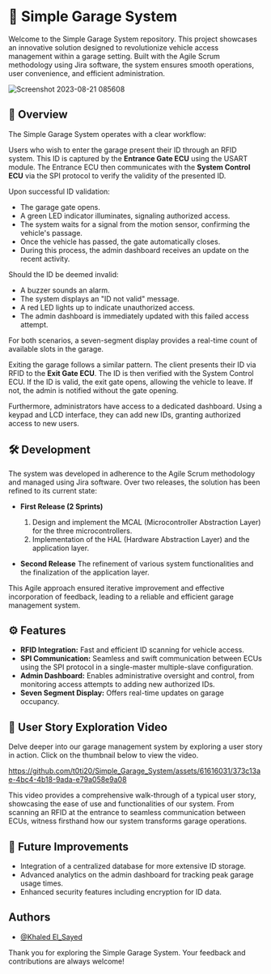 # 🚗 Simple Garage System

Welcome to the Simple Garage System repository. This project showcases an innovative solution designed to revolutionize vehicle access management within a garage setting. Built with the Agile Scrum methodology using Jira software, the system ensures smooth operations, user convenience, and efficient administration.

![Screenshot 2023-08-21 085608](https://github.com/t0ti20/Simple_Garage_System/assets/61616031/65c69817-eb35-4e97-ada3-ef4bf8f21eb3)


## 🌟 Overview

The Simple Garage System operates with a clear workflow:

Users who wish to enter the garage present their ID through an RFID system. This ID is captured by the **Entrance Gate ECU** using the USART module. The Entrance ECU then communicates with the **System Control ECU** via the SPI protocol to verify the validity of the presented ID.

Upon successful ID validation:
- The garage gate opens.
- A green LED indicator illuminates, signaling authorized access.
- The system waits for a signal from the motion sensor, confirming the vehicle's passage.
- Once the vehicle has passed, the gate automatically closes.
- During this process, the admin dashboard receives an update on the recent activity.

Should the ID be deemed invalid:
- A buzzer sounds an alarm.
- The system displays an "ID not valid" message.
- A red LED lights up to indicate unauthorized access.
- The admin dashboard is immediately updated with this failed access attempt.

For both scenarios, a seven-segment display provides a real-time count of available slots in the garage.

Exiting the garage follows a similar pattern. The client presents their ID via RFID to the **Exit Gate ECU**. The ID is then verified with the System Control ECU. If the ID is valid, the exit gate opens, allowing the vehicle to leave. If not, the admin is notified without the gate opening.

Furthermore, administrators have access to a dedicated dashboard. Using a keypad and LCD interface, they can add new IDs, granting authorized access to new users.

## 🛠 Development

The system was developed in adherence to the Agile Scrum methodology and managed using Jira software. Over two releases, the solution has been refined to its current state:

- **First Release (2 Sprints)**
    1. Design and implement the MCAL (Microcontroller Abstraction Layer) for the three microcontrollers.
    2. Implementation of the HAL (Hardware Abstraction Layer) and the application layer.

- **Second Release**
    The refinement of various system functionalities and the finalization of the application layer.

This Agile approach ensured iterative improvement and effective incorporation of feedback, leading to a reliable and efficient garage management system.

## ⚙️ Features

- **RFID Integration:** Fast and efficient ID scanning for vehicle access.
- **SPI Communication:** Seamless and swift communication between ECUs using the SPI protocol in a single-master multiple-slave configuration.
- **Admin Dashboard:** Enables administrative oversight and control, from monitoring access attempts to adding new authorized IDs.
- **Seven Segment Display:** Offers real-time updates on garage occupancy.

## 🎥 User Story Exploration Video

Delve deeper into our garage management system by exploring a user story in action. Click on the thumbnail below to view the video.

https://github.com/t0ti20/Simple_Garage_System/assets/61616031/373c13ae-4bc4-4b18-9ada-e79a058e9a08

This video provides a comprehensive walk-through of a typical user story, showcasing the ease of use and functionalities of our system. From scanning an RFID at the entrance to seamless communication between ECUs, witness firsthand how our system transforms garage operations.

## 🚀 Future Improvements

- Integration of a centralized database for more extensive ID storage.
- Advanced analytics on the admin dashboard for tracking peak garage usage times.
- Enhanced security features including encryption for ID data.

## Authors
- [@Khaled El_Sayed](https://github.com/t0ti20)

Thank you for exploring the Simple Garage System. Your feedback and contributions are always welcome!
